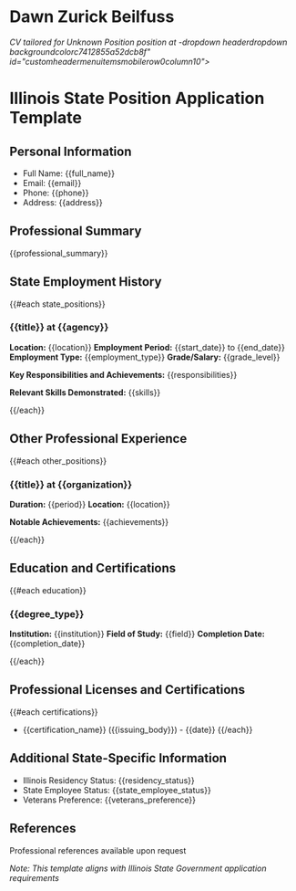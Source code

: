 # Dawn Zurick Beilfuss

*CV tailored for Unknown Position position at -dropdown headerdropdown backgroundcolorc7412855a52dcb8f" id="customheadermenuitemsmobilerow0column10">*

# Illinois State Position Application Template

## Personal Information
- Full Name: {{full_name}}
- Email: {{email}}
- Phone: {{phone}}
- Address: {{address}}

## Professional Summary
{{professional_summary}}

## State Employment History
{{#each state_positions}}
### {{title}} at {{agency}}
**Location:** {{location}}
**Employment Period:** {{start_date}} to {{end_date}}
**Employment Type:** {{employment_type}}
**Grade/Salary:** {{grade_level}}

**Key Responsibilities and Achievements:**
{{responsibilities}}

**Relevant Skills Demonstrated:**
{{skills}}

{{/each}}

## Other Professional Experience
{{#each other_positions}}
### {{title}} at {{organization}}
**Duration:** {{period}}
**Location:** {{location}}

**Notable Achievements:**
{{achievements}}

{{/each}}

## Education and Certifications
{{#each education}}
### {{degree_type}}
**Institution:** {{institution}}
**Field of Study:** {{field}}
**Completion Date:** {{completion_date}}

{{/each}}

## Professional Licenses and Certifications
{{#each certifications}}
- {{certification_name}} ({{issuing_body}}) - {{date}}
{{/each}}

## Additional State-Specific Information
- Illinois Residency Status: {{residency_status}}
- State Employee Status: {{state_employee_status}}
- Veterans Preference: {{veterans_preference}}

## References
Professional references available upon request

_Note: This template aligns with Illinois State Government application requirements_
